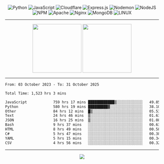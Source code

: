 <div align="center">
  
![Python](https://img.shields.io/badge/python-3670A0?style=for-the-badge&logo=python&logoColor=ffdd54) ![JavaScript](https://img.shields.io/badge/javascript-%23323330.svg?style=for-the-badge&logo=javascript&logoColor=%23F7DF1E) ![Cloudflare](https://img.shields.io/badge/Cloudflare-F38020?style=for-the-badge&logo=Cloudflare&logoColor=white) ![Express.js](https://img.shields.io/badge/express.js-%23404d59.svg?style=for-the-badge&logo=express&logoColor=%2361DAFB) ![Nodemon](https://img.shields.io/badge/NODEMON-%23323330.svg?style=for-the-badge&logo=nodemon&logoColor=%BBDEAD) ![NodeJS](https://img.shields.io/badge/node.js-6DA55F?style=for-the-badge&logo=node.js&logoColor=white) ![NPM](https://img.shields.io/badge/NPM-%23CB3837.svg?style=for-the-badge&logo=npm&logoColor=white) ![Apache](https://img.shields.io/badge/apache-%23D42029.svg?style=for-the-badge&logo=apache&logoColor=white) ![Nginx](https://img.shields.io/badge/nginx-%23009639.svg?style=for-the-badge&logo=nginx&logoColor=white) ![MongoDB](https://img.shields.io/badge/MongoDB-%234ea94b.svg?style=for-the-badge&logo=mongodb&logoColor=white) ![LINUX](https://img.shields.io/badge/Linux-FCC624?style=for-the-badge&logo=linux&logoColor=black)

---


<img src="https://github-readme-streak-stats.herokuapp.com/?user=anotherrandomonline&theme=react" height="160"/>
  
<img src="https://github-readme-stats.vercel.app/api?username=anotherrandomonline&show_icons=true&include_all_commits=true&theme=react" height="160"/>
</div>

---

<!--START_SECTION:waka-->

```txt
From: 03 October 2023 - To: 31 October 2025

Total Time: 1,523 hrs 3 mins

JavaScript            759 hrs 17 mins ████████████▒░░░░░░░░░░░░   49.85 %
Python                580 hrs 19 mins █████████▓░░░░░░░░░░░░░░░   38.10 %
Other                 84 hrs 12 mins  █▒░░░░░░░░░░░░░░░░░░░░░░░   05.53 %
Text                  24 hrs 46 mins  ▒░░░░░░░░░░░░░░░░░░░░░░░░   01.63 %
JSON                  16 hrs 25 mins  ▒░░░░░░░░░░░░░░░░░░░░░░░░   01.08 %
Bash                  9 hrs 37 mins   ░░░░░░░░░░░░░░░░░░░░░░░░░   00.63 %
HTML                  8 hrs 49 mins   ░░░░░░░░░░░░░░░░░░░░░░░░░   00.58 %
C#                    5 hrs 47 mins   ░░░░░░░░░░░░░░░░░░░░░░░░░   00.38 %
YAML                  5 hrs 15 mins   ░░░░░░░░░░░░░░░░░░░░░░░░░   00.34 %
CSV                   4 hrs 56 mins   ░░░░░░░░░░░░░░░░░░░░░░░░░   00.32 %
```

<!--END_SECTION:waka-->

---

<div align="center">
  
![](https://github-profile-trophy.vercel.app/?username=anotherrandomonline&theme=darkhub&no-frame=true&no-bg=true&margin-w=4)

</div>
